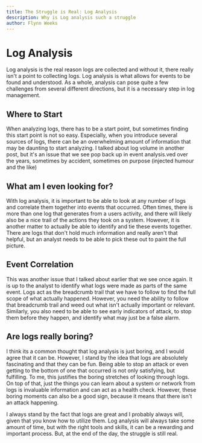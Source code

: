 ```yaml
---
title: The Struggle is Real: Log Analysis
description: Why is Log analysis such a struggle
author: Flynn Weeks
---
```


# Log Analysis

Log analysis is the real reason logs are collected and without it, there really isn't a point to collecting logs. Log analysis is what allows for events to be found and understood. As a whole, analysis can pose quite a few challenges from several different directions, but it is a necessary step in log management.

## Where to Start

When analyzing logs, there has to be a start point, but sometimes finding this start point is not so easy. Especially, when you introduce several sources of logs, there can be an overwhelming amount of information that may be daunting to start analyzing. I talked about log volume in another post, but it's an issue that we see pop back up in event analysis.ved over the years, sometimes by accident, sometimes on purpose (injected humour and the like)

## What am I even looking for?

With log analysis, it is important to be able to look at any number of logs and correlate them together into events that occurred. Often times, there is more than one log that generates from a users activity, and there will likely also be a nice trail of the actions they took on a system. However, it is another matter to actually be able to identify and tie these events together. There are logs that don't hold much information and really aren't that helpful, but an analyst needs to be able to pick these out to paint the full picture.

## Event Correlation

This was another issue that I talked about earlier that we see once again. It is up to the analyst to identify what logs were made as parts of the same event. Logs act as the breadcrumb trail that we have to follow to find the full scope of what actually happened. However, you need the ability to follow that breadcrumb trail and weed out what isn't actually important or relevant. Similarly, you also need to be able to see early indicators of attack, to stop them before they happen, and identify what may just be a false alarm.

## Are logs really boring?

I think its a common thought that log analysis is just boring, and I would agree that it can be. However, I stand by the idea that logs are absolutely fascinating and that they can be fun. Being able to stop an attack or even getting to the bottom of one that occurred is not only satisfying, but fulfilling. To me, this justifies the boring stretches of looking through logs. On top of that, just the things you can learn about a system or network from logs is invaluable information and can act as a health check. However, these boring moments can also be a good sign, because it means that there isn't an attack happening.

I always stand by the fact that logs are great and I probably always will, given that you know how to utilize them. Log analysis will always take some amount of time, but with the right tools and skills, it can be a rewarding and important process. But, at the end of the day, the struggle is still real.
